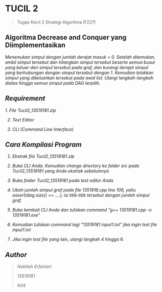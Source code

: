 # TUCIL 2 
> Tugas Kecil 2 Strategi Algoritma IF2211

## Algoritma Decrease and Conquer yang Diimplementasikan
<i> Menemukan simpul dengan jumlah derajat masuk = 0. Setelah ditemukan, ambil simpul tersebut dan hilangkan simpul tersebut beserta semua busur yang keluar dari simpul tersebut pada graf, dan kurangi derajat simpul yang berhubungan dengan simpul tersebut dengan 1. Kemudian letakkan simpul yang dikeluarkan tersebut pada awal list. Ulangi langkah-langkah diatas hingga semua simpul pada DAG terpilih.

## Requirement
<i>
1. File Tucil2_13519181.zip

2. Text Editor

3. CLI (Command Line Interface)

## Cara Kompilasi Program
1. Ekstrak file Tucil2_13519181.zip

2. Buka CLI Anda. Kemudian change directory ke folder src pada Tucil2_13519181 yang Anda ekstrak sebelumnya

3. Buka folder Tucil2_13519181 pada text editor Anda

4. Ubah jumlah simpul graf pada file 1351918.cpp line 106, yaitu assert(dag.size() == ....); isi titik-titik tersebut dengan jumlah simpul graf.

5. Buka kembali CLI Anda dan tuliskan command "g++ 13519181.cpp -o 13519181.exe"

6. Kemudian tuliskan command lagi "13519181 input1.txt" jika ingin test file input1.txt

7. Jika ingin test file yang lain, ulangi langkah 4 hingga 6.


## Author
 
> Nabilah Erfariani 
> 
> 13519181
> 
> K04
